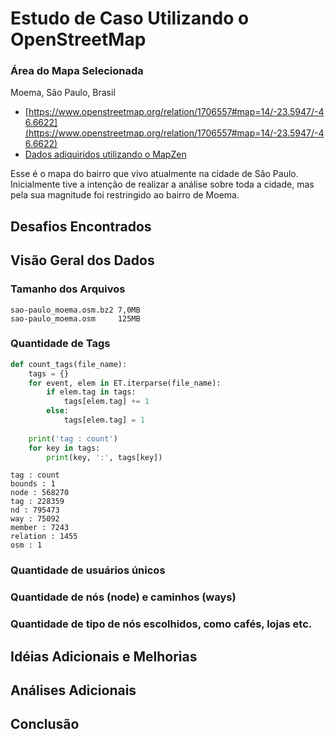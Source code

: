 # Estudo de Caso Utilizando o OpenStreetMap

### Área do Mapa Selecionada
Moema, São Paulo, Brasil

- [https://www.openstreetmap.org/relation/1706557#map=14/-23.5947/-46.6622](https://www.openstreetmap.org/relation/1706557#map=14/-23.5947/-46.6622)
- [Dados adiquiridos utilizando o MapZen](https://mapzen.com)

 Esse é o mapa do bairro que vivo atualmente na cidade de São Paulo. Inicialmente tive a intenção de realizar a análise sobre toda a cidade, mas pela sua magnitude foi restringido ao bairro de Moema.

## Desafios Encontrados

## Visão Geral dos Dados

### Tamanho dos Arquivos
```
sao-paulo_moema.osm.bz2 7,0MB
sao-paulo_moema.osm     125MB
```  

### Quantidade de Tags
```python
def count_tags(file_name):
    tags = {}
    for event, elem in ET.iterparse(file_name):
        if elem.tag in tags:
            tags[elem.tag] += 1
        else:
            tags[elem.tag] = 1
    
    print('tag : count')
    for key in tags:
        print(key, ':', tags[key])
```
```
tag : count
bounds : 1
node : 568270
tag : 228359
nd : 795473
way : 75092
member : 7243
relation : 1455
osm : 1
```

### Quantidade de usuários únicos
### Quantidade de nós (node) e caminhos (ways)
### Quantidade de tipo de nós escolhidos, como cafés, lojas etc.

## Idéias Adicionais e Melhorias

## Análises Adicionais

## Conclusão
